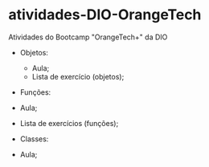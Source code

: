 # atividades-DIO-OrangeTech
Atividades do Bootcamp "OrangeTech+" da DIO 

- Objetos:
  - Aula;
  - Lista de exercício (objetos);
 
 - Funções:
  - Aula;
  - Lista de exercícios (funções);
  
 - Classes:
  - Aula;
